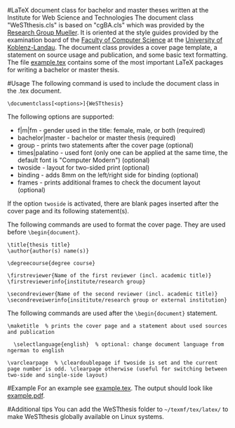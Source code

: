 #LaTeX document class for bachelor and master theses written at the Institute for Web Science and Technologies
The document class "WeSTthesis.cls" is based on "cgBA.cls" which was provided by the [Research Group Mueller](http://www.uni-koblenz-landau.de/koblenz/fb4/institute/icv/agmueller). It is oriented at the style guides provided by the examination board of the [Faculty of Computer Science](http://www.uni-koblenz-landau.de/campus-koblenz/fb4) at the [University of Koblenz-Landau](http://www.uni-koblenz-landau.de/). The document class provides a cover page template, a statement on source usage and publication, and some basic text formatting. The file [example.tex](example.tex) contains some of the most important LaTeX packages for writing a bachelor or master thesis.

#Usage
The following command is used to include the document class in the .tex document.

    \documentclass[<options>]{WeSTthesis}

The following options are supported:

- f|m|fm          - gender used in the title: female, male, or both (required)
- bachelor|master - bachelor or master thesis (required)
- group           - prints two statements after the cover page (optional)
- times|palatino	- used font (only one can be applied at the same time, the default font is "Computer Modern") (optional)
- twoside         - layout for two-sided print (optional)
- binding         - adds 8mm on the left/right side for binding (optional)
- frames          - prints additional frames to check the document layout (optional)

If the option `twoside` is activated, there are blank pages inserted after the cover page and its following statement(s).

The following commands are used to format the cover page. They are used before `\begin{document}`.

    \title{thesis title}
    \author{author(s) name(s)}

    \degreecourse{degree course}

    \firstreviewer{Name of the first reviewer (incl. academic title)}
    \firstreviewerinfo{institute/research group}

    \secondreviewer{Name of the second reviewer (incl. academic title)}
    \secondreveiwerinfo{insititute/research group or external institution}

The following commands are used after the `\begin{document}` statement.

    \maketitle  % prints the cover page and a statement about used sources and publication

	  \selectlanguage{english}  % optional: change document language from ngerman to english

    \varclearpage  % \cleardoublepage if twoside is set and the current page number is odd. \clearpage otherwise (useful for switching between two-side and single-side layout)

#Example
For an example see [example.tex](example.tex). The output should look like [example.pdf](example.pdf).

#Additional tips
You can add the WeSTthesis folder to `~/texmf/tex/latex/` to make WeSTthesis globally available on Linux systems.

